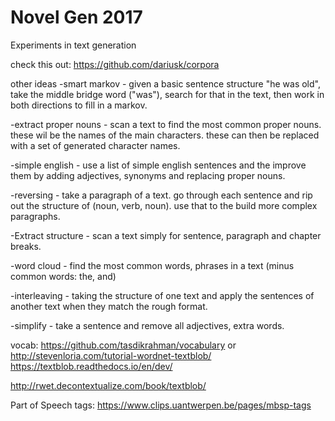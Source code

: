 # Novel Gen 2017

Experiments in text generation

check this out: https://github.com/dariusk/corpora

other ideas
-smart markov - given a basic sentence structure "he was old", take the middle bridge word ("was"), search for that in the text, then work in both directions to fill in a markov.

-extract proper nouns - scan a text to find the most common proper nouns. these wil be the names of the main characters.  these can then be replaced with a set of generated character names.

-simple english - use a list of simple english sentences and the improve them by adding adjectives, synonyms and replacing proper nouns.

-reversing - take a paragraph of a text. go through each sentence and rip out the structure of (noun, verb, noun).  use that to the build more complex paragraphs.

-Extract structure - scan a text simply for sentence, paragraph and chapter breaks.

-word cloud - find the most common words, phrases in a text (minus common words: the, and)

-interleaving - taking the structure of one text and apply the sentences of another text when they match the rough format.

-simplify - take a sentence and remove all adjectives, extra words.

vocab: https://github.com/tasdikrahman/vocabulary or http://stevenloria.com/tutorial-wordnet-textblob/
https://textblob.readthedocs.io/en/dev/

http://rwet.decontextualize.com/book/textblob/

Part of Speech tags: https://www.clips.uantwerpen.be/pages/mbsp-tags
